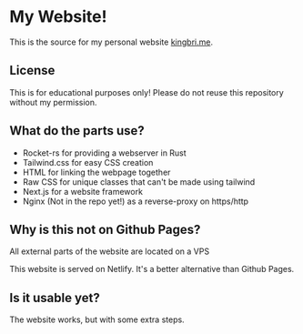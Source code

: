 # My Website!

This is the source for my personal website [kingbri.me](https://kingbri.me).

## License

This is for educational purposes only! Please do not reuse this repository without my permission.

## What do the parts use?

- Rocket-rs for providing a webserver in Rust
- Tailwind.css for easy CSS creation
- HTML for linking the webpage together
- Raw CSS for unique classes that can't be made using tailwind
- Next.js for a website framework
- Nginx (Not in the repo yet!) as a reverse-proxy on https/http

## Why is this not on Github Pages?

All external parts of the website are located on a VPS

This website is served on Netlify. It's a better alternative than Github Pages.

## Is it usable yet?

The website works, but with some extra steps.
